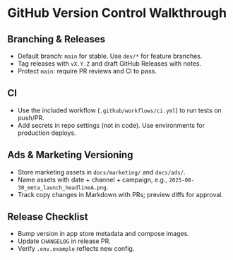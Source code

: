 # GitHub Version Control Walkthrough

## Branching & Releases
- Default branch: `main` for stable. Use `dev/*` for feature branches.
- Tag releases with `vX.Y.Z` and draft GitHub Releases with notes.
- Protect `main`: require PR reviews and CI to pass.

## CI
- Use the included workflow (`.github/workflows/ci.yml`) to run tests on push/PR.
- Add secrets in repo settings (not in code). Use environments for production deploys.

## Ads & Marketing Versioning
- Store marketing assets in `docs/marketing/` and `docs/ads/`.
- Name assets with date + channel + campaign, e.g., `2025-08-30_meta_launch_headlineA.png`.
- Track copy changes in Markdown with PRs; preview diffs for approval.

## Release Checklist
- Bump version in app store metadata and compose images.
- Update `CHANGELOG` in release PR.
- Verify `.env.example` reflects new config.

